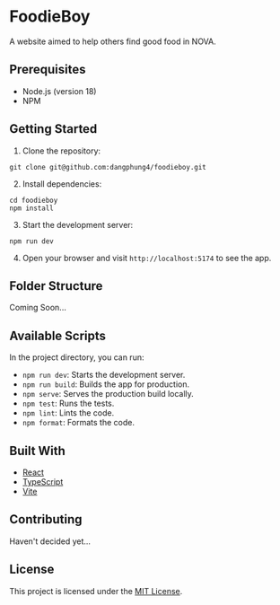 # FoodieBoy

  A website aimed to help others find good food in NOVA.

  ## Prerequisites

  - Node.js (version 18)
  - NPM

  ## Getting Started

  1. Clone the repository:

    git clone git@github.com:dangphung4/foodieboy.git
    

  2. Install dependencies:

    cd foodieboy
    npm install

  3. Start the development server:

    npm run dev

  4. Open your browser and visit `http://localhost:5174` to see the app.

  ## Folder Structure

  Coming Soon...

  ## Available Scripts

  In the project directory, you can run:

  - `npm run dev`: Starts the development server.
  - `npm run build`: Builds the app for production.
  - `npm serve`: Serves the production build locally.
  - `npm test`: Runs the tests.
  - `npm lint`: Lints the code.
  - `npm format`: Formats the code.

  ## Built With

  - [React](https://reactjs.org/)
  - [TypeScript](https://www.typescriptlang.org/)
  - [Vite](https://vitejs.dev/)

  ## Contributing

   Haven't decided yet...
   
  ## License

  This project is licensed under the [MIT License](LICENSE).